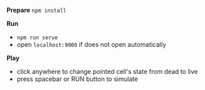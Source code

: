 **Prepare**
`npm install`


**Run**
- `npm run serve`
- open `localhost:9000` if does not open automatically


**Play**
- click anywhere to change pointed cell's state from dead to live
- press spacebar or RUN button to simulate